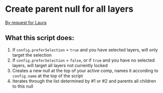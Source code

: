 # Create parent null for all layers

[By request for Laura](https://twitter.com/lauraporat/status/1384256563666329605)

## What this script does:

1. If `config.preferSelection` = `true` and you have selected layers, will only target the selection
2. If `config.preferSelection` = `false`, or if `true` and you have no selected layers, will target all layers not currently locked
3. Creates a new null at the top of your active comp, names it according to `config.name` at the top of the script
4. Iterates through the list determined by #1 or #2 and parents all children to this null
